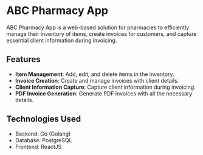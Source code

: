 # ABC Pharmacy App

ABC Pharmacy App is a web-based solution for pharmacies to efficiently manage their inventory of items, create invoices for customers, and capture essential client information during invoicing.

## Features

- **Item Management**: Add, edit, and delete items in the inventory.
- **Invoice Creation**: Create and manage invoices with client details.
- **Client Information Capture**: Capture client information during invoicing.
- **PDF Invoice Generation**: Generate PDF invoices with all the necessary details.

## Technologies Used

- Backend: Go (Golang)
- Database: PostgreSQL
- Frontend: ReactJS